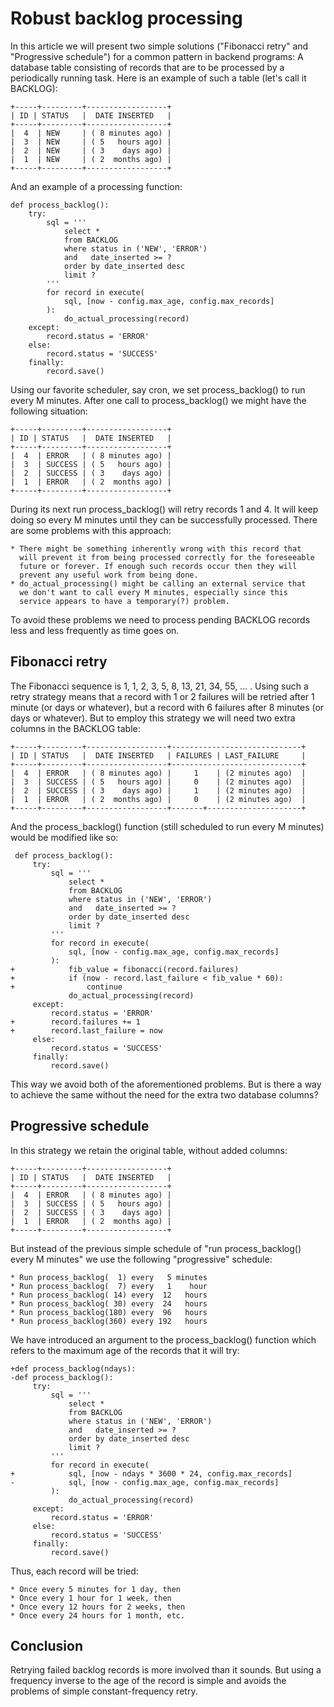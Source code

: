 # Robust backlog processing

In this article we will present two simple solutions ("Fibonacci retry"
and "Progressive schedule") for a common pattern in backend programs: A
database table consisting of records that are to be processed by a
periodically running task. Here is an example of such a table (let's
call it BACKLOG):

    +-----+---------+------------------+
    | ID | STATUS   |  DATE INSERTED   |
    +-----+---------+------------------+
    |  4  | NEW     | ( 8 minutes ago) |
    |  3  | NEW     | ( 5   hours ago) |
    |  2  | NEW     | ( 3    days ago) |
    |  1  | NEW     | ( 2  months ago) |
    +-----+---------+------------------+

And an example of a processing function:

    def process_backlog():
        try:
            sql = '''
                select *
                from BACKLOG
                where status in ('NEW', 'ERROR')
                and   date_inserted >= ?
                order by date_inserted desc
                limit ?
            '''
            for record in execute(
                sql, [now - config.max_age, config.max_records]
            ):
                do_actual_processing(record)
        except:
            record.status = 'ERROR'
        else:
            record.status = 'SUCCESS'
        finally:
            record.save()

Using our favorite scheduler, say cron, we set process_backlog() to run
every M minutes. After one call to process_backlog() we might have the
following situation:

    +-----+---------+------------------+
    | ID | STATUS   |  DATE INSERTED   |
    +-----+---------+------------------+
    |  4  | ERROR   | ( 8 minutes ago) |
    |  3  | SUCCESS | ( 5   hours ago) |
    |  2  | SUCCESS | ( 3    days ago) |
    |  1  | ERROR   | ( 2  months ago) |
    +-----+---------+------------------+

During its next run process_backlog() will retry records 1 and 4. It
will keep doing so every M minutes until they can be successfully
processed. There are some problems with this approach:

    * There might be something inherently wrong with this record that
      will prevent it from being processed correctly for the foreseeable
      future or forever. If enough such records occur then they will
      prevent any useful work from being done.
    * do_actual_processing() might be calling an external service that
      we don't want to call every M minutes, especially since this
      service appears to have a temporary(?) problem.

To avoid these problems we need to process pending BACKLOG records less
and less frequently as time goes on.

## Fibonacci retry

The Fibonacci sequence is 1, 1, 2, 3, 5, 8, 13, 21, 34, 55, ... . Using
such a retry strategy means that a record with 1 or 2 failures will be
retried after 1 minute (or days or whatever), but a record with 6
failures after 8 minutes (or days or whatever).  But to employ this
strategy we will need two extra columns in the BACKLOG table:

    +-----+---------+------------------+-----------------------------+
    | ID | STATUS   |  DATE INSERTED   | FAILURES | LAST_FAILURE     |
    +-----+---------+------------------+-----------------------------+
    |  4  | ERROR   | ( 8 minutes ago) |     1    | (2 minutes ago)  |
    |  3  | SUCCESS | ( 5   hours ago) |     0    | (2 minutes ago)  |
    |  2  | SUCCESS | ( 3    days ago) |     1    | (2 minutes ago)  |
    |  1  | ERROR   | ( 2  months ago) |     0    | (2 minutes ago)  |
    +-----+---------+------------------+-------+---------------------+

And the process_backlog() function (still scheduled to run every M
minutes) would be modified like so:

     def process_backlog():
         try:
             sql = '''
                 select *
                 from BACKLOG
                 where status in ('NEW', 'ERROR')
                 and   date_inserted >= ?
                 order by date_inserted desc
                 limit ?
             '''
             for record in execute(
                 sql, [now - config.max_age, config.max_records]
             ):
    +            fib_value = fibonacci(record.failures)
    +            if (now - record.last_failure < fib_value * 60):
    +                continue
                 do_actual_processing(record)
         except:
             record.status = 'ERROR'
    +        record.failures += 1
    +        record.last_failure = now
         else:
             record.status = 'SUCCESS'
         finally:
             record.save()

This way we avoid both of the aforementioned problems. But is there a
way to achieve the same without the need for the extra two database
columns?

## Progressive schedule

In this strategy we retain the original table, without added columns:

    +-----+---------+------------------+
    | ID | STATUS   |  DATE INSERTED   |
    +-----+---------+------------------+
    |  4  | ERROR   | ( 8 minutes ago) |
    |  3  | SUCCESS | ( 5   hours ago) |
    |  2  | SUCCESS | ( 3    days ago) |
    |  1  | ERROR   | ( 2  months ago) |
    +-----+---------+------------------+

But instead of the previous simple schedule of "run process_backlog()
every M minutes" we use the following "progressive" schedule:

    * Run process_backlog(  1) every   5 minutes
    * Run process_backlog(  7) every   1    hour
    * Run process_backlog( 14) every  12   hours
    * Run process_backlog( 30) every  24   hours
    * Run process_backlog(180) every  96   hours
    * Run process_backlog(360) every 192   hours

We have introduced an argument to the process_backlog() function which
refers to the maximum age of the records that it will try:

    +def process_backlog(ndays):
    -def process_backlog():
         try:
             sql = '''
                 select *
                 from BACKLOG
                 where status in ('NEW', 'ERROR')
                 and   date_inserted >= ?
                 order by date_inserted desc
                 limit ?
             '''
             for record in execute(
    +            sql, [now - ndays * 3600 * 24, config.max_records]
    -            sql, [now - config.max_age, config.max_records]
             ):
                 do_actual_processing(record)
         except:
             record.status = 'ERROR'
         else:
             record.status = 'SUCCESS'
         finally:
             record.save()

Thus, each record will be tried:

    * Once every 5 minutes for 1 day, then
    * Once every 1 hour for 1 week, then
    * Once every 12 hours for 2 weeks, then
    * Once every 24 hours for 1 month, etc.

## Conclusion

Retrying failed backlog records is more involved than it sounds. But
using a frequency inverse to the age of the record is simple and avoids
the problems of simple constant-frequency retry.
